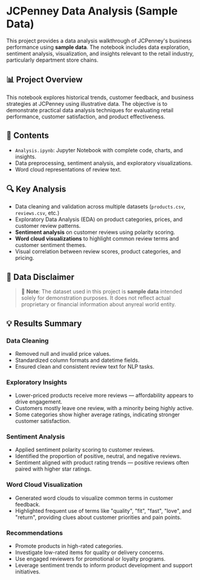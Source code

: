 # JCPenney Data Analysis (Sample Data)

This project provides a data analysis walkthrough of JCPenney's business performance using **sample data**. The notebook includes data exploration, sentiment analysis, visualization, and insights relevant to the retail industry, particularly department store chains.

## 📊 Project Overview

This notebook explores historical trends, customer feedback, and business strategies at JCPenney using illustrative data. The objective is to demonstrate practical data analysis techniques for evaluating retail performance, customer satisfaction, and product effectiveness.

## 📁 Contents

- `Analysis.ipynb`: Jupyter Notebook with complete code, charts, and insights.
- Data preprocessing, sentiment analysis, and exploratory visualizations.
- Word cloud representations of review text.

## 🔍 Key Analysis

- Data cleaning and validation across multiple datasets (`products.csv`, `reviews.csv`, etc.)
- Exploratory Data Analysis (EDA) on product categories, prices, and customer review patterns.
- **Sentiment analysis** on customer reviews using polarity scoring.
- **Word cloud visualizations** to highlight common review terms and customer sentiment themes.
- Visual correlation between review scores, product categories, and pricing.

## 🧾 Data Disclaimer

> 📌 **Note**: The dataset used in this project is **sample data** intended solely for demonstration purposes. It does not reflect actual proprietary or financial information about anyreal world entity.

## 💡 Results Summary

### Data Cleaning
- Removed null and invalid price values.
- Standardized column formats and datetime fields.
- Ensured clean and consistent review text for NLP tasks.

### Exploratory Insights
- Lower-priced products receive more reviews — affordability appears to drive engagement.
- Customers mostly leave one review, with a minority being highly active.
- Some categories show higher average ratings, indicating stronger customer satisfaction.

### Sentiment Analysis
- Applied sentiment polarity scoring to customer reviews.
- Identified the proportion of positive, neutral, and negative reviews.
- Sentiment aligned with product rating trends — positive reviews often paired with higher star ratings.

### Word Cloud Visualization
- Generated word clouds to visualize common terms in customer feedback.
- Highlighted frequent use of terms like "quality", "fit", "fast", "love", and "return", providing clues about customer priorities and pain points.

### Recommendations
- Promote products in high-rated categories.
- Investigate low-rated items for quality or delivery concerns.
- Use engaged reviewers for promotional or loyalty programs.
- Leverage sentiment trends to inform product development and support initiatives.

